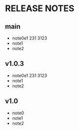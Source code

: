 # RELEASE NOTES

## main

- note0e1 231
3123
- note1
- note2

## v1.0.3

- note0e1 231
3123
- note1
- note2

## v1.0

- note0
- note1
- note2
